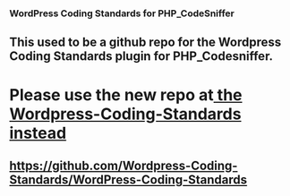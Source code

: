 ### WordPress Coding Standards for PHP_CodeSniffer

## This used to be a github repo for the Wordpress Coding Standards plugin for PHP_Codesniffer.

# Please use the new repo at[ the Wordpress-Coding-Standards instead][1]

## https://github.com/Wordpress-Coding-Standards/WordPress-Coding-Standards


<!-- links -->
[1]:(https://github.com/Wordpress-Coding-Standards/WordPress-Coding-Standards)
